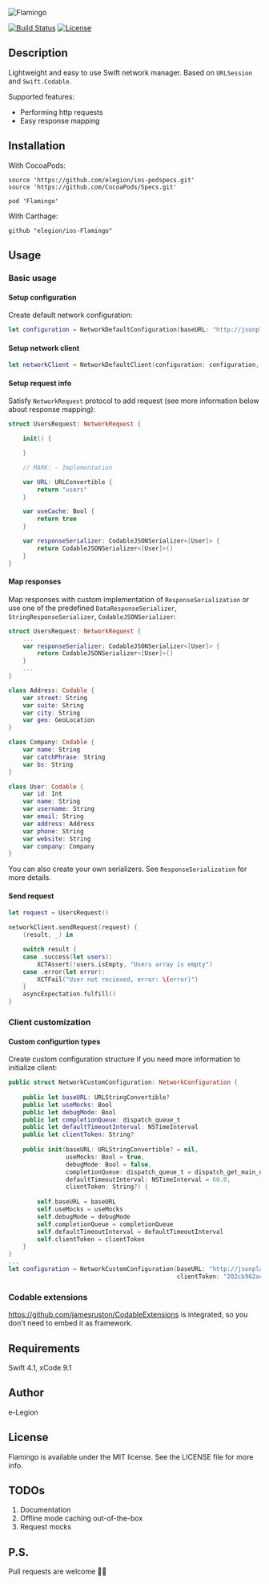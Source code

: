 ![Flamingo](https://github.com/elegion/ios-Flamingo/blob/master/logo.png)

[![Build Status](https://travis-ci.org/elegion/ios-Flamingo.svg?branch=master)](https://travis-ci.org/elegion/ios-Flamingo)
[![License](https://img.shields.io/github/license/elegion/Flamingo.svg)](LICENSE)

## Description

Lightweight and easy to use Swift network manager. Based on `URLSession` and `Swift.Codable`.

Supported features:
* Performing http requests
* Easy response mapping

## Installation

With CocoaPods:

```
source 'https://github.com/elegion/ios-podspecs.git'
source 'https://github.com/CocoaPods/Specs.git'

pod 'Flamingo'
```

With Carthage:

```
github "elegion/ios-Flamingo"
```

## Usage

### Basic usage

#### Setup configuration

Create default network configuration:

```swift
let configuration = NetworkDefaultConfiguration(baseURL: "http://jsonplaceholder.typicode.com/")
```

#### Setup network client

```swift
let networkClient = NetworkDefaultClient(configuration: configuration, session: .shared)
```

#### Setup request info

Satisfy `NetworkRequest` protocol to add request (see more information below about response mapping):

```swift
struct UsersRequest: NetworkRequest {

    init() {

    }

    // MARK: - Implementation

    var URL: URLConvertible {
        return "users"
    }

    var useCache: Bool {
        return true
    }

    var responseSerializer: CodableJSONSerializer<[User]> {
        return CodableJSONSerializer<[User]>()
    }
}
```

#### Map responses

Map responses with custom implementation of `ResponseSerialization` or use one of the predefined `DataResponseSerializer`, `StringResponseSerializer`, `CodableJSONSerializer`:

```swift
struct UsersRequest: NetworkRequest {
    ...
    var responseSerializer: CodableJSONSerializer<[User]> {
        return CodableJSONSerializer<[User]>()
    }
    ...
}

class Address: Codable {
    var street: String
    var suite: String
    var city: String
    var geo: GeoLocation
}

class Company: Codable {
    var name: String
    var catchPhrase: String
    var bs: String
}

class User: Codable {
    var id: Int
    var name: String
    var username: String
    var email: String
    var address: Address
    var phone: String
    var website: String
    var company: Company
}
```

You can also create your own serializers. See `ResponseSerialization` for more details.

#### Send request

```swift
let request = UsersRequest()

networkClient.sendRequest(request) {
    (result, _) in

    switch result {
    case .success(let users):
        XCTAssert(!users.isEmpty, "Users array is empty")
    case .error(let error):
        XCTFail("User not recieved, error: \(error)")
    }
    asyncExpectation.fulfill()
}
```

### Client customization

#### Custom configurtion types

Create custom configuration structure if you need more information to initialize client:
```swift
public struct NetworkCustomConfiguration: NetworkConfiguration {
    
    public let baseURL: URLStringConvertible?
    public let useMocks: Bool
    public let debugMode: Bool
    public let completionQueue: dispatch_queue_t
    public let defaultTimeoutInterval: NSTimeInterval
    public let clientToken: String?
    
    public init(baseURL: URLStringConvertible? = nil,
                useMocks: Bool = true,
                debugMode: Bool = false,
                completionQueue: dispatch_queue_t = dispatch_get_main_queue(),
                defaultTimeoutInterval: NSTimeInterval = 60.0,
                clientToken: String?) {
        
        self.baseURL = baseURL
        self.useMocks = useMocks
        self.debugMode = debugMode
        self.completionQueue = completionQueue
        self.defaultTimeoutInterval = defaultTimeoutInterval
        self.clientToken = clientToken
    }
}
...
let configuration = NetworkCustomConfiguration(baseURL: "http://jsonplaceholder.typicode.com/",
                                               clientToken: "202cb962ac59075b964b07152d234b70")

```

### Codable extensions

https://github.com/jamesruston/CodableExtensions is integrated, so you don't need to embed it as framework.

## Requirements

Swift 4.1, xCode 9.1

## Author

e-Legion

## License

Flamingo is available under the MIT license. See the LICENSE file for more info.

## TODOs

1) Documentation
2) Offline mode caching out-of-the-box
3) Request mocks

## P.S.

Pull requests are welcome 💪🏻
